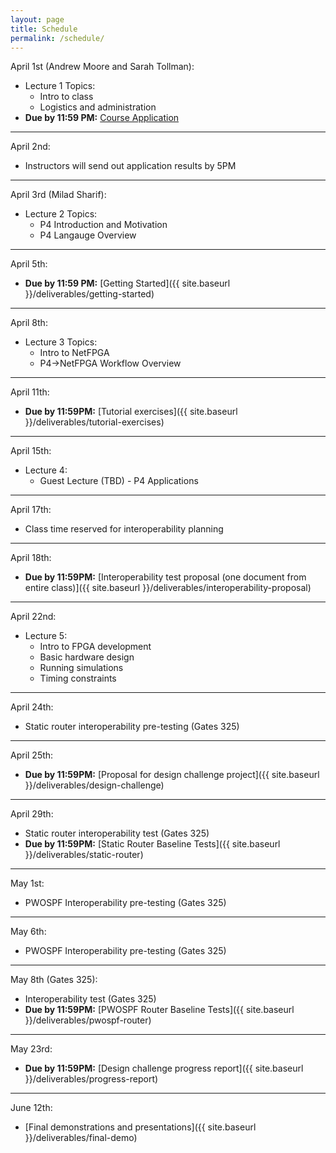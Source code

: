 ```yaml
---
layout: page
title: Schedule
permalink: /schedule/
---
```


April 1st (Andrew Moore and Sarah Tollman):
* Lecture 1 Topics:
    * Intro to class
    * Logistics and administration
* **Due by 11:59 PM:** [Course Application](https://goo.gl/forms/MSyGx6qkddYQ3GN43) 

---

April 2nd:
* Instructors will send out application results by 5PM

---

April 3rd (Milad Sharif):
* Lecture 2 Topics:
    * P4 Introduction and Motivation
    * P4 Langauge Overview

---

April 5th:
* **Due by 11:59 PM:** [Getting Started]({{ site.baseurl }}/deliverables/getting-started)

---

April 8th:
* Lecture 3 Topics:
    * Intro to NetFPGA
    * P4->NetFPGA Workflow Overview

---

April 11th:
* **Due by 11:59PM:** [Tutorial exercises]({{ site.baseurl }}/deliverables/tutorial-exercises)

---

April 15th:
* Lecture 4:
    * Guest Lecture (TBD) - P4 Applications

---

April 17th:
* Class time reserved for interoperability planning

---

April 18th:
* **Due by 11:59PM:** [Interoperability test proposal (one document from entire class)]({{ site.baseurl }}/deliverables/interoperability-proposal)

---

April 22nd:
* Lecture 5:
    * Intro to FPGA development
    * Basic hardware design
    * Running simulations
    * Timing constraints

---

April 24th:
* Static router interoperability pre-testing (Gates 325)

---

April 25th:
* **Due by 11:59PM:** [Proposal for design challenge project]({{ site.baseurl }}/deliverables/design-challenge)

---

April 29th:
* Static router interoperability test (Gates 325)
* **Due by 11:59PM:** [Static Router Baseline Tests]({{ site.baseurl }}/deliverables/static-router)

---

May 1st:
* PWOSPF Interoperability pre-testing (Gates 325)

---

May 6th:
* PWOSPF Interoperability pre-testing (Gates 325)

---

May 8th (Gates 325):
* Interoperability test (Gates 325)
* **Due by 11:59PM:** [PWOSPF Router Baseline Tests]({{ site.baseurl }}/deliverables/pwospf-router)

---

May 23rd:
* **Due by 11:59PM:** [Design challenge progress report]({{ site.baseurl }}/deliverables/progress-report)

---

June 12th:
* [Final demonstrations and presentations]({{ site.baseurl }}/deliverables/final-demo)



